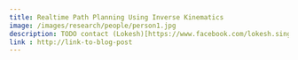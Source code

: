 ```yaml
---
title: Realtime Path Planning Using Inverse Kinematics
image: /images/research/people/person1.jpg
description: TODO contact (Lokesh)[https://www.facebook.com/lokesh.singh.9655] Student-designed-and-built autonomous robotic submarines must complete a difficult series of visual- and acoustic-based tasks in this popular international competition. These tasks simulate the work required of robotic subs in many facets of underwater activity.
link : http://link-to-blog-post
---
```

